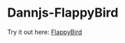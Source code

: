 # Dannjs-FlappyBird
 
Try it out here: [FlappyBird](https://rawcdn.githack.com/matiasvlevi/Dannjs-FlappyBird/49b4f43c2d24b903716eeee641ac7e4ab9ee3c89/index.html)
